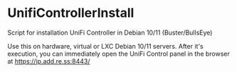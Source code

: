 # UnifiControllerInstall
Script for installation UniFi Controller in Debian 10/11 (Buster/BullsEye)

Use this on hardware, virtual or LXC Debian 10/11 servers.
After it's execution, you can immediately open the UniFi Control panel in the browser at https://ip.add.re.ss:8443/
